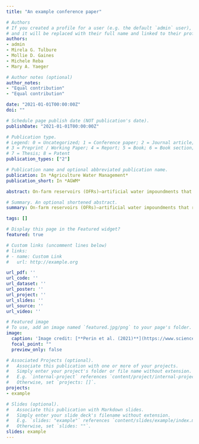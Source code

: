 ```yaml
---
title: "An example conference paper"

# Authors
# If you created a profile for a user (e.g. the default `admin` user), write the username (folder name) here 
# and it will be replaced with their full name and linked to their profile.
authors:
- admin
- Mirela G. Tulbure
- Mollie D. Gaines
- Michele Reba
- Mary A. Yaeger

# Author notes (optional)
author_notes:
- "Equal contribution"
- "Equal contribution"

date: "2021-01-01T00:00:00Z"
doi: ""

# Schedule page publish date (NOT publication's date).
publishDate: "2021-01-01T00:00:00Z"

# Publication type.
# Legend: 0 = Uncategorized; 1 = Conference paper; 2 = Journal article;
# 3 = Preprint / Working Paper; 4 = Report; 5 = Book; 6 = Book section;
# 7 = Thesis; 8 = Patent
publication_types: ["2"]

# Publication name and optional abbreviated publication name.
publication: In *Agriculture Water Management*
publication_short: In *AGWM*

abstract: On-farm reservoirs (OFRs)—artificial water impoundments that retain water from rainfall and run-off—enable farmers to store water during the wet season to be used for crop irrigation during the dry season. However, monitoring the inter- and intra-annual change of these water bodies remains a challenging task because they are typically small (< 10 ha) and occur in high numbers. Therefore, we used two existing Landsat inundation datasets—the U.S. Geological Survey Dynamic Surface Water Extent (DSWE) and the European Commission’s Joint Research Centre (JRC) Global Monthly Water History—to assess surface water area change of OFRs located in eastern Arkansas, the third most irrigated state in the U.S. that has seen a rapid increase of OFRs occurrence. We used an existent OFRs dataset as ground-truth. We aimed (i) to compare the performance of the DSWE and the JRC when characterizing OFRs of varied sizes and (ii) to assess the impact of climate variables (i.e., precipitation and temperature) on surface water area of OFRs. We found the highest mean percent errors (MPE) in size (~20%) for OFRs between 0 and 5 ha, the smallest size class in our study. The DSWE had a smaller MPE and higher agreement with our ground-truth dataset when compared to the JRC for OFRs smaller than 5 ha (p-value < 0.05). Both inundation datasets enabled us to estimate the seasonality in surface area change of OFRs, with the highest surface water extent between March–May, the months when the region receives most of the annual precipitation. Our results showed that both DSWE and JRC can be used to enhance hydrological assessments in poorly monitored basins that have a concentration of OFRs, and the methods can be applied to other study regions if the inundation datasets are available.

# Summary. An optional shortened abstract.
summary: On-farm reservoirs (OFRs)—artificial water impoundments that retain water from rainfall and run-off—enable farmers to store water during the wet season to be used for crop irrigation during the dry season. However, monitoring the inter- and intra-annual change of these water bodies remains a challenging task because they are typically small (< 10 ha) and occur in high numbers. Therefore, we used two existing Landsat inundation datasets—the U.S. Geological Survey Dynamic Surface Water Extent (DSWE) and the European Commission’s Joint Research Centre (JRC) Global Monthly Water History—to assess surface water area change of OFRs located in eastern Arkansas, the third most irrigated state in the U.S.

tags: []

# Display this page in the Featured widget?
featured: true

# Custom links (uncomment lines below)
# links:
# - name: Custom Link
#   url: http://example.org

url_pdf: ''
url_code: ''
url_dataset: ''
url_poster: ''
url_project: ''
url_slides: ''
url_source: ''
url_video: ''

# Featured image
# To use, add an image named `featured.jpg/png` to your page's folder. 
image:
  caption: 'Image credit: [**Perin et al. (2021)**](https://www.sciencedirect.com/science/article/abs/pii/S0378377420322381)'
  focal_point: ""
  preview_only: false

# Associated Projects (optional).
#   Associate this publication with one or more of your projects.
#   Simply enter your project's folder or file name without extension.
#   E.g. `internal-project` references `content/project/internal-project/index.md`.
#   Otherwise, set `projects: []`.
projects:
- example

# Slides (optional).
#   Associate this publication with Markdown slides.
#   Simply enter your slide deck's filename without extension.
#   E.g. `slides: "example"` references `content/slides/example/index.md`.
#   Otherwise, set `slides: ""`.
slides: example
---
```


